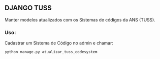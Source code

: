 ## DJANGO TUSS

Manter modelos atualizados com os Sistemas de códigos da ANS (TUSS).

### Uso:

Cadastrar um Sistema de Código no admin e chamar:

```
python manage.py atualizar_tuss_codesystem
```
